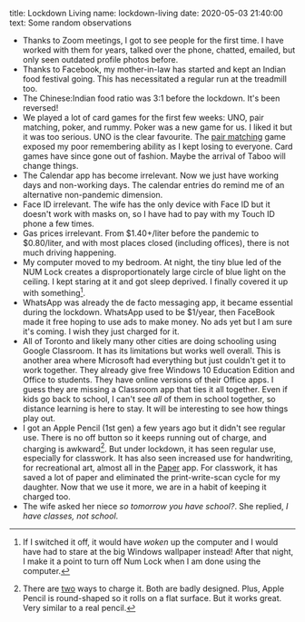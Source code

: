 title: Lockdown Living
name: lockdown-living
date: 2020-05-03 21:40:00
text:
Some random observations

- Thanks to Zoom meetings, I got to see people for the first time. I have worked with them for years, talked over the phone, chatted, emailed, but only seen outdated profile photos before. 
- Thanks to Facebook, my mother-in-law has started and kept an Indian food festival going. This has necessitated a regular run at the treadmill too.
- The Chinese:Indian food ratio was 3:1 before the lockdown. It's been reversed! 
- We played a lot of card games for the first few weeks: UNO, pair matching, poker, and rummy. Poker was a new game for us. I liked it but it was too serious. UNO is the clear favourite. The [pair matching][memgame] game exposed my poor remembering ability as I kept losing to everyone. Card games have since gone out of fashion. Maybe the arrival of Taboo will change things. 
- The Calendar app has become irrelevant. Now we just have working days and non-working days. The calendar entries do remind me of an alternative non-pandemic dimension. 
- Face ID irrelevant. The wife has the only device with Face ID but it doesn't work with masks on, so I have had to pay with my Touch ID phone a few times. 
- Gas prices irrelevant. From $1.40+/liter before the pandemic to $0.80/liter, and with most places closed (including offices), there is not much driving happening. 
- My computer moved to my bedroom. At night, the tiny blue led of the NUM Lock creates a disproportionately large circle of blue light on the ceiling. I kept staring at it and got sleep deprived. I finally covered it up with something[^lockdownran1]. 
- WhatsApp was already the de facto messaging app, it became essential during the lockdown. WhatsApp used to be $1/year, then FaceBook made it free hoping to use ads to make money. No ads yet but I am sure it's coming. I wish they just charged for it.
- All of Toronto and likely many other cities are doing schooling using Google Classroom. It has its limitations but works well overall. This is another area where Microsoft had everything but just couldn't get it to work together. They already give free Windows 10 Education Edition and Office to students. They have online versions of their Office apps. I guess they are missing a Classroom app that ties it all together. Even if kids go back to school, I can't see *all* of them in school together, so distance learning is here to stay. It will be interesting to see how things play out. 
- I got an Apple Pencil (1st gen) a few years ago but it didn't see regular use. There is no off button so it keeps running out of charge, and charging is awkward[^lockdownran2]. But under lockdown, it has seen regular use, especially for classwork. It has also seen increased use for handwriting, for recreational art, almost all in the [Paper][paperapp] app. For classwork, it has saved a lot of paper and eliminated the print-write-scan cycle for my daughter. Now that we use it more, we are in a habit of keeping it charged too.
- The wife asked her niece _so tomorrow you have school?_. She replied, _I have classes, not school_.
  
[^lockdownran1]: If I switched it off, it would have _woken_ up the computer and I would have had to stare at the big Windows wallpaper instead! After that night, I make it a point to turn off Num Lock when I am done using the computer.
[^lockdownran2]: There are [two][pencil] ways to charge it. Both are badly designed. Plus, Apple Pencil is round-shaped so it rolls on a flat surface. But it works great. Very similar to a real pencil. 

[paperapp]: https://paper.bywetransfer.com/
[memgame]: https://github.com/richsuca/memorygame
[pencil]: https://www.imore.com/how-charge-your-apple-pencil
